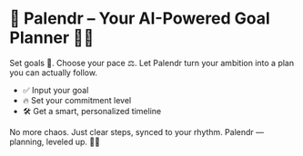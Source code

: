 # 🚀 Palendr – Your AI-Powered Goal Planner 🧠📅
Set goals 🎯. Choose your pace ⚖️. Let Palendr turn your ambition into a plan you can actually follow.

* ✅ Input your goal
* 🔥 Set your commitment level
* 🛠️ Get a smart, personalized timeline

No more chaos. Just clear steps, synced to your rhythm.
Palendr — planning, leveled up. 🧩✨
